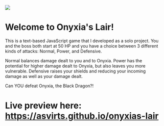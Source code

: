 <img src="https://static.wikia.nocookie.net/wowpedia/images/d/d2/WoW_Classic_Onyxia.jpg/revision/latest/scale-to-width-down/1000?cb=20190910001414">

# Welcome to Onyxia's Lair!

This is a text-based JavaScript game that I developed as a solo project. You and the boss both start at 50 HP and you have a choice between 3 different kinds of attacks: Normal, Power, and Defensive.

Normal balances damage dealt to you and to Onyxia.
Power has the potential for higher damage dealt to Onyxia, but also leaves you more vulnerable.
Defensive raises your shields and reducing your incoming damage as well as your damage dealt.

Can YOU defeat Onyxia, the Black Dragon?!


# Live preview here: <a href="https://asvirts.github.io/onyxias-lair/" target="_blank">https://asvirts.github.io/onyxias-lair</a>
